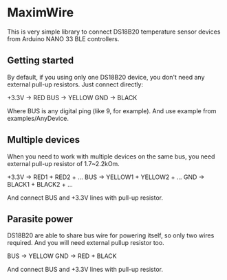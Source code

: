 
# MaximWire

This is very simple library to connect DS18B20 temperature sensor devices from Arduino NANO 33 BLE controllers.

Getting started
---------------

By default, if you using only one DS18B20 device, you don't need any external pull-up resistors.
Just connect directly:

+3.3V -> RED
BUS   -> YELLOW
GND   -> BLACK

Where BUS is any digital ping (like 9, for example).
And use example from examples/AnyDevice.

Multiple devices
----------------

When you need to work with multiple devices on the same bus, you need external pull-up resistor of 1.7~2.2kOm.

+3.3V -> RED1 + RED2 + ...
BUS   -> YELLOW1 + YELLOW2 + ... 
GND   -> BLACK1 + BLACK2 + ...

And connect BUS and +3.3V lines with pull-up resistor.

Parasite power
--------------

DS18B20 are able to share bus wire for powering itself, so only two wires required. And you will need external pullup resistor too.

BUS -> YELLOW
GND -> RED + BLACK

And connect BUS and +3.3V lines with pull-up resistor.

